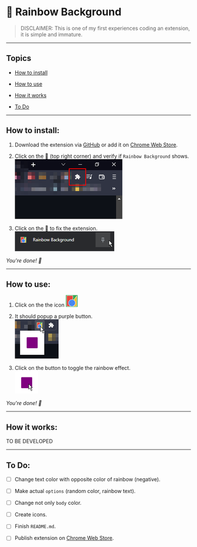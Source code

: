 # :rainbow: Rainbow Background

> DISCLAIMER: This is one of my first experiences coding an extension, it is simple and immature.

---
## Topics
- [How to install](#how-to-install)

- [How to use](#how-to-use)

- [How it works](#how-it-works)

- [To Do](#to-do)

---
## How to install:
1. Download the extension via [GitHub](#) or add it on [Chrome Web Store](#).

1. Click on the :jigsaw: (top right corner) and verify if `Rainbow Background` shows.<br>
![jigsaw](img/jigsaw.png)

1. Click on the :pushpin: to fix the extension.<br>
![pin](img/pin.png)

_You're done! :tada:_

---
## How to use:
1. Click on the the icon ![icon](src/images/get_started32.png)

1. It should popup a purple button.<br>
![popup](img/popup.png)

1. Click on the button to toggle the rainbow effect.<br>
![button](img/button.png)

_You're done! :tada:_

---
## How it works:
TO BE DEVELOPED

---
## To Do:
- [ ] Change text color with opposite color of rainbow (negative).

- [ ] Make actual `options` (random color, rainbow text).

- [ ] Change not only `body` color.

- [ ] Create icons.

- [ ] Finish `README.md`.

- [ ] Publish extension on [Chrome Web Store](https://chrome.google.com/webstore/category/extensions).
